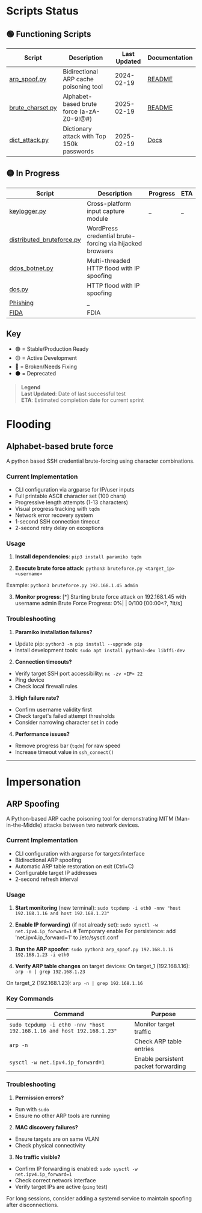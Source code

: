 # Scripts Status

## 🟢 Functioning Scripts

| Script | Description | Last Updated | Documentation |
|--------|-------------|--------------|---------------|
| [arp_spoof.py](src/impersonation/arp_spoof.py) | Bidirectional ARP cache poisoning tool | 2024-02-19 | [README](#arp-spoofing) |
| [brute_charset.py](src/flooding/bruteforce_char.py) | Alphabet-based brute force (a-zA-Z0-9!@#) | 2025-02-19 | [README](#brute-force) |
| [dict_attack.py](src/flooding/bruteforce_dict.py) | Dictionary attack with Top 150k passwords | 2025-02-19 | [Docs](#dict_attacks) |


## 🟡 In Progress

| Script | Description | Progress | ETA |
|--------|-------------|----------|-----|
| [keylogger.py](add/keylogger.py) | Cross-platform input capture module | _ | _ |
| [distributed_bruteforce.py](pplx://action/followup) | WordPress credential brute-forcing via hijacked browsers |  |  |
| [ddos_botnet.py](pplx://action/followup) | Multi-threaded HTTP flood with IP spoofing |  |  |
| [dos.py](pplx://action/followup) | HTTP flood with IP spoofing |  |  |
| [Phishing](pplx://action/followup) | _ |  |  |
| [FIDA](pplx://action/followup) | FDIA |  |  |

## Key
- 🟢 = Stable/Production Ready
- 🟡 = Active Development
- 🔴 = Broken/Needs Fixing
- ⚫ = Deprecated

> **Legend**  
> **Last Updated**: Date of last successful test  
> **ETA**: Estimated completion date for current sprint

# Flooding

## Alphabet-based brute force
A python based SSH credential brute-forcing using character combinations.

### Current Implementation
- CLI configuration via argparse for IP/user inputs
- Full printable ASCII character set (100 chars)
- Progressive length attempts (1-13 characters)
- Visual progress tracking with `tqdm`
- Network error recovery system
- 1-second SSH connection timeout
- 2-second retry delay on exceptions

### Usage
1. **Install dependencies**: `pip3 install paramiko tqdm`

2. **Execute brute force attack**: `python3 bruteforce.py <target_ip> <username>`

Example: `python3 bruteforce.py 192.168.1.45 admin`

3. **Monitor progress**:
[*] Starting brute force attack on 192.168.1.45 with username admin
Brute Force Progress: 0%|           | 0/100 [00:00<?, ?it/s]


### Troubleshooting
1. **Paramiko installation failures?**
- Update pip: `python3 -m pip install --upgrade pip`
- Install development tools: `sudo apt install python3-dev libffi-dev`

2. **Connection timeouts?**
- Verify target SSH port accessibility: `nc -zv <IP> 22`
- Ping device
- Check local firewall rules

3. **High failure rate?**
- Confirm username validity first
- Check target's failed attempt thresholds
- Consider narrowing character set in code

4. **Performance issues?**
- Remove progress bar (`tqdm`) for raw speed
- Increase timeout value in `ssh_connect()`


****

# Impersonation
## ARP Spoofing

A Python-based ARP cache poisoning tool for demonstrating MITM (Man-in-the-Middle) attacks between two network devices.

### Current Implementation 
- CLI configuration with argparse for targets/interface
- Bidirectional ARP spoofing
- Automatic ARP table restoration on exit (Ctrl+C)
- Configurable target IP addresses
- 2-second refresh interval

### Usage
1. **Start monitoring** (new terminal):
```sudo tcpdump -i eth0 -nnv "host 192.168.1.16 and host 192.168.1.23"```
2. **Enable IP forwarding)** (if not already set):
```sudo sysctl -w net.ipv4.ip_forward=1``` # Temporary enable
For persistence: add 'net.ipv4.ip_forward=1' to /etc/sysctl.conf

4. **Run the ARP spoofer**:
```sudo python3 arp_spoof.py 192.168.1.16 192.168.1.23 -i eth0```


5. **Verify ARP table changes** on target devices:
On target_1 (192.168.1.16):
```arp -n | grep 192.168.1.23```

On target_2 (192.168.1.23):
```arp -n | grep 192.168.1.16```


### Key Commands
| Command | Purpose |
|---------|---------|
| `sudo tcpdump -i eth0 -nnv "host 192.168.1.16 and host 192.168.1.23"` | Monitor target traffic |
| `arp -n` | Check ARP table entries |
| `sysctl -w net.ipv4.ip_forward=1` | Enable persistent packet forwarding |

### Troubleshooting
1. **Permission errors?**
- Run with `sudo`
- Ensure no other ARP tools are running

2. **MAC discovery failures?**
- Ensure targets are on same VLAN
- Check physical connectivity

3. **No traffic visible?**
- Confirm IP forwarding is enabled:
     ```sudo sysctl -w net.ipv4.ip_forward=1```
- Check correct network interface
- Verify target IPs are active (`ping` test)


 For long sessions, consider adding a systemd service to maintain spoofing after disconnections.
